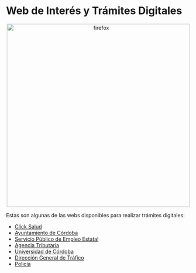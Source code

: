 # Web de Interés y Trámites Digitales

<div align="center">
    <img width="500" src="../images/download.jpeg" alt="firefox">
</div>

Estas son algunas de las webs disponibles para realizar trámites digitales:


- [Click Salud](https://www.sspa.juntadeandalucia.es/servicioandaluzdesalud/clicsalud/pages/portada.jsf?logout=1)
- [Ayuntamiento de Córdoba](https://sede.cordoba.es/cordoba)
- [Servicio Público de Empleo Estatal](https://www.sepe.es/HomeSepe/)
- [Agencia Tributaria](https://www.agenciatributaria.es/)
- [Universidad de Córdoba](https://sede.uco.es/)
- [Dirección General de Tráfico](https://www.dgt.es/es/)
- [Policía](https://www.policia.es/_es/index.php#)